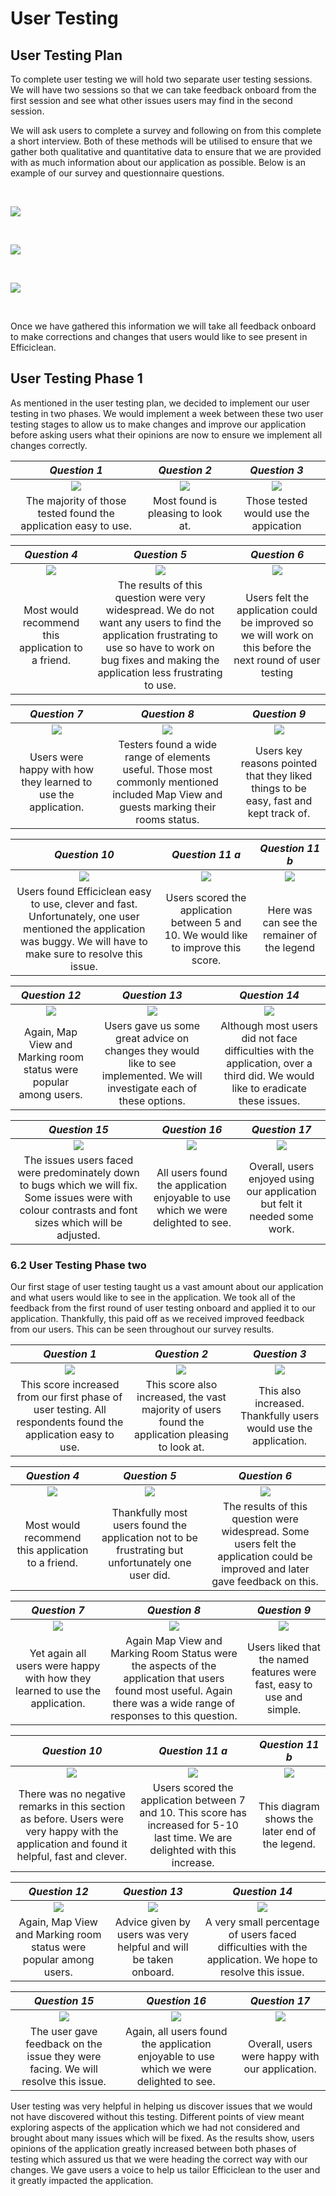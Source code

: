 # User Testing

## User Testing Plan

To complete user testing we will hold two separate user testing sessions. We will have two sessions so that we can take feedback onboard from the first session and see what other issues users may find in the second session.

We will ask users to complete a survey and following on from this complete a short interview. Both of these methods will be utilised to ensure that we gather both qualitative and quantitative data to ensure that we are provided with as much information about our application as possible. Below is an example of our survey and questionnaire questions.

&nbsp;
&nbsp;

![](media/questionnaire1.png)

&nbsp;
&nbsp;
&nbsp;

![](media/questionnaire2.png)

&nbsp;
&nbsp;
&nbsp;

![](media/interview.png)

&nbsp;
&nbsp;

Once we have gathered this information we will take all feedback onboard to make corrections and changes that users would like to see present in Efficiclean.

## User Testing Phase 1

As mentioned in the user testing plan, we decided to implement our user testing in two phases. We would implement a week between these two user testing stages to allow us to make changes and improve our application before asking users what their opinions are now to ensure we implement all changes correctly.

*Question 1*           | *Question 2*           | *Question 3*
:---------------------:|:----------------------:|:---------------------:
![](media/survey1.png) | ![](media/survey2.png) | ![](media/survey3.png)
The majority of those tested found the application easy to use.| Most found is pleasing to look at.|Those tested would use the appication


*Question 4*           | *Question 5*           | *Question 6*
:---------------------:|:----------------------:|:---------------------:
![](media/survey4.png) | ![](media/survey5.png) | ![](media/survey6.png)
Most would recommend this application to a friend.| The results of this question were very widespread. We do not want any users to find the application frustrating to use so have to work on bug fixes and making the application less frustrating to use.|Users felt the application could be improved so we will work on this before the next round of user testing


*Question 7*           | *Question 8*           | *Question 9*
:---------------------:|:----------------------:|:---------------------:
![](media/survey7.png) | ![](media/survey8.png) | ![](media/survey9.png)
Users were happy with how they learned to use the application. | Testers found a wide range of elements useful. Those most commonly mentioned included Map View and guests marking their rooms status.|Users key reasons pointed that they liked things to be easy, fast and kept track of.


*Question 10*           | *Question 11 a*             | *Question 11 b*
:---------------------:|:--------------------------:|:---------------------:
![](media/survey10.png) | ![](media/survey11-1.png) | ![](media/survey11-2.png)
Users found Efficiclean easy to use, clever and fast. Unfortunately, one user mentioned the application was buggy. We will have to make sure to resolve this issue. |Users scored the application between 5 and 10. We would like to improve this score.|Here was can see the remainer of the legend

*Question 12*           | *Question 13*           | *Question 14*
:---------------------:|:----------------------:|:---------------------:
![](media/survey12.png) | ![](media/survey13.png) | ![](media/survey14.png)
Again, Map View and Marking room status were popular among users.|Users gave us some great advice on changes they would like to see implemented. We will investigate each of these options.|Although most users did not face difficulties with the application, over a third did. We would like to eradicate these issues.


*Question 15*           | *Question 16*           | *Question 17*
:---------------------:|:----------------------:|:---------------------:
![](media/survey15.png) | ![](media/survey16.png) | ![](media/survey17.png)
The issues users faced were predominately down to bugs which we will fix. Some issues were with colour contrasts and font sizes which will be adjusted.|All users found the application enjoyable to use which we were delighted to see.|Overall, users enjoyed using our application but felt it needed some work.

### 6.2 User Testing Phase two

Our first stage of user testing taught us a vast amount about our application and what users would like to see in the application. We took all of the feedback from the first round of user testing onboard and applied it to our application. Thankfully, this paid off as we received improved feedback from our users. This can be seen throughout our survey results.

*Question 1*           | *Question 2*           | *Question 3*
:---------------------:|:----------------------:|:---------------------:
![](media/2survey1.png) | ![](media/2survey2.png) | ![](media/2survey3.png)
This score increased from our first phase of user testing. All respondents found the application easy to use.| This score also increased, the vast majority of users found the application pleasing to look at.|This also increased. Thankfully users would use the application.


*Question 4*           | *Question 5*           | *Question 6*
:---------------------:|:----------------------:|:---------------------:
![](media/2survey4.png) | ![](media/2survey5.png) | ![](media/2survey6.png)
Most would recommend this application to a friend.| Thankfully most users found the application not to be frustrating but unfortunately one user did. | The results of this question were widespread. Some users felt the application could be improved and later gave feedback on this.


*Question 7*           | *Question 8*           | *Question 9*
:---------------------:|:----------------------:|:---------------------:
![](media/2survey7.png) | ![](media/2survey8.png) | ![](media/2survey9.png)
Yet again all users were happy with how they learned to use the application. | Again Map View and Marking Room Status were the aspects of the application that users found most useful. Again there was a wide range of responses to this question. |Users liked that the named features were fast, easy to use and simple.

*Question 10*           | *Question 11 a*             | *Question 11 b*
:---------------------:|:--------------------------:|:---------------------:
![](media/2survey10.png) | ![](media/2survey11a.png) | ![](media/2survey11b.png)
There was no negative remarks in this section as before. Users were very happy with the application and found it helpful, fast and clever. |Users scored the application between 7 and 10. This score has increased for 5-10 last time. We are delighted with this increase. | This diagram shows the later end of the legend.

*Question 12*           | *Question 13*           | *Question 14*
:---------------------:|:----------------------:|:---------------------:
![](media/2survey12.png) | ![](media/2survey13.png) | ![](media/2survey14.png)
Again, Map View and Marking room status were popular among users.|Advice given by users was very helpful and will be taken onboard. |A very small percentage of users faced difficulties with the application. We hope to resolve this issue.


*Question 15*           | *Question 16*           | *Question 17*
:---------------------:|:----------------------:|:---------------------:
![](media/2survey15.png) | ![](media/2survey16.png) | ![](media/2survey17.png)
The user gave feedback on the issue they were facing. We will resolve this issue.|Again, all users found the application enjoyable to use which we were delighted to see.|Overall, users were happy with our application.


User testing was very helpful in helping us discover issues that we would not have discovered without this testing. Different points of view meant exploring aspects of the application which we had not considered and brought about many issues which will be fixed. As the results show, users opinions of the application greatly increased between both phases of testing which assured us that we were heading the correct way with our changes. We gave users a voice to help us tailor Efficiclean to the user and it greatly impacted the application.
